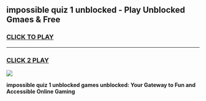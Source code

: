 
## impossible quiz 1 unblocked - Play Unblocked Gmaes & Free
<h3>
<a href="https://news.freeplayer.one?title=impossible_quiz_1_unblocked&ref=16F">CLICK TO PLAY</a></h3>
<hr>

<h3>
<a href="https://news.freeplayer.one?title=impossible_quiz_1_unblocked&ref=16F">CLICK 2 PLAY</a>
  
</h3>

<a href="https://news.freeplayer.one?title=impossible_quiz_1_unblocked&ref=16F/"><img src="https://clearcache.store/games.png"></a>


**impossible quiz 1 unblocked games unblocked: Your Gateway to Fun and Accessible Online Gaming**
